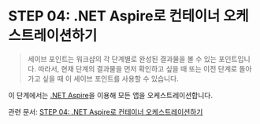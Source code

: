 # STEP 04: .NET Aspire로 컨테이너 오케스트레이션하기

> 세이브 포인트는 워크샵의 각 단계별로 완성된 결과물을 볼 수 있는 포인트입니다. 따라서, 현재 단계의 결과물을 먼저 확인하고 싶을 때 또는 이전 단계로 돌아가고 싶을 때 이 세이브 포인트를 사용할 수 있습니다.

이 단계에서는 [.NET Aspire](https://learn.microsoft.com/dotnet/aspire/get-started/aspire-overview)을 이용해 모든 앱을 오케스트레이션합니다.

관련 문서: [STEP 04: .NET Aspire로 컨테이너 오케스트레이션하기](../../docs/step-04.md)
